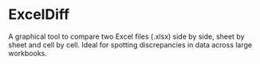 # ExcelDiff
A graphical tool to compare two Excel files (.xlsx) side by side, sheet by sheet and cell by cell. Ideal for spotting discrepancies in data across large workbooks.
